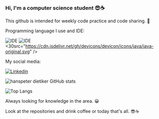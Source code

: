 ### Hi, I'm a computer science student 😎☕
 
 This github is intended for weekly code practice and code sharing. 🤗
 
 Programming language I use and IDE:
 
![IDE](https://img.shields.io/badge/IntelliJ_IDEA-000000.svg?style=for-the-badge&logo=intellij-idea&logoColor=white)
![IDE](https://img.shields.io/badge/Eclipse-2C2255?style=for-the-badge&logo=eclipse&logoColor=white)
 <30src="https://cdn.jsdelivr.net/gh/devicons/devicon/icons/java/java-original.svg" />
           

 My social media:
 
[![Linkedin](https://img.shields.io/badge/LinkedIn-0077B5?style=for-the-badge&logo=linkedin&logoColor=white)](https://www.linkedin.com/in/hanspeterdietiker)

![hanspeter dietiker GitHub stats](https://github-readme-stats.vercel.app/api?username=hanspeterdietiker&show_icons=true&theme=dracula)

![Top Langs](https://github-readme-stats.vercel.app/api/top-langs/?username=hanspeterdietiker)


Always looking for knowledge in the area. 😀

Look at the repositories and drink coffee or today that's all. 😎☕
